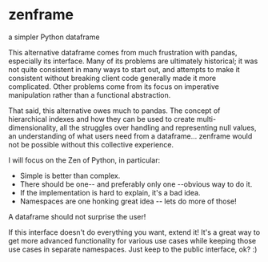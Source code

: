 # zenframe
a simpler Python dataframe

This alternative dataframe comes from much frustration with pandas, especially
its interface. Many of its problems are ultimately historical; it was not quite
consistent in many ways to start out, and attempts to make it consistent
without breaking client code generally made it more complicated. Other problems
come from its focus on imperative manipulation rather than a functional
abstraction.

That said, this alternative owes much to pandas. The concept of hierarchical
indexes and how they can be used to create multi-dimensionality, all the
struggles over handling and representing null values, an understanding of
what users need from a dataframe... zenframe would not be possible without this
collective experience.

I will focus on the Zen of Python, in particular:
- Simple is better than complex.
- There should be one-- and preferably only one --obvious way to do it.
- If the implementation is hard to explain, it's a bad idea.
- Namespaces are one honking great idea -- lets do more of those!

A dataframe should not surprise the user!

If this interface doesn't do everything you want, extend it!
It's a great way to get more advanced functionality for various use cases
while keeping those use cases in separate namespaces. Just keep to the
public interface, ok? :)

